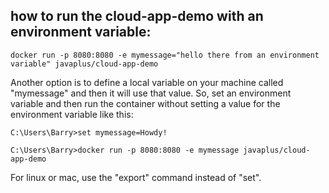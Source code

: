 ## how to run the cloud-app-demo with an environment variable:

```
docker run -p 8080:8080 -e mymessage="hello there from an environment variable" javaplus/cloud-app-demo

```

Another option is to define a local variable on your machine called "mymessage" and then it will use that value.
So, set an environment variable and then run the container without setting a value for the environment variable like this:

```
C:\Users\Barry>set mymessage=Howdy!

C:\Users\Barry>docker run -p 8080:8080 -e mymessage javaplus/cloud-app-demo

```
For linux or mac, use the "export" command instead of "set".
